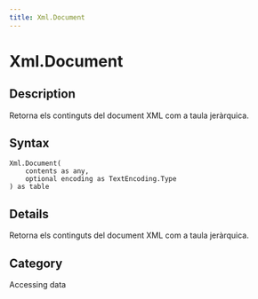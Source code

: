 ```yaml
---
title: Xml.Document
---
```


# Xml.Document


## Description

Retorna els continguts del document XML com a taula jeràrquica.


## Syntax

```powerquery
Xml.Document(
    contents as any,
    optional encoding as TextEncoding.Type
) as table
```


## Details

Retorna els continguts del document XML com a taula jeràrquica.



## Category
Accessing data
